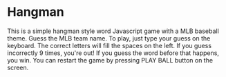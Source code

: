 # Hangman

This is a simple hangman style word Javascript game with a MLB baseball theme. Guess the MLB team name. 
To play, just type your guess on the keyboard. The correct letters will fill the spaces on the left.  If you guess incorrectly 9 times, you're out!
If you guess the word before that happens, you win. You can restart the game by pressing PLAY BALL button on the screen.
